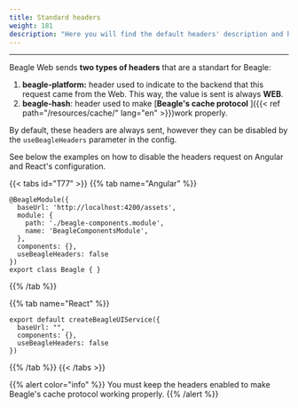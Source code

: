 ```yaml
---
title: Standard headers
weight: 181
description: "Here you will find the default headers' description and how to disable them"
---
```


---

Beagle Web sends **two types of headers** that are a standart for Beagle:

1. **beagle-platform:** header used to indicate to the backend that this request came from the Web. This way, the value is sent is always **WEB**.
2. **beagle-hash**: header used to make [**Beagle's cache protocol** ]({{< ref path="/resources/cache/" lang="en" >}})work properly.

By default, these headers are always sent, however they can be disabled by the `useBeagleHeaders` parameter in the config.

See below the examples on how to disable the headers request on Angular and React's configuration.

{{< tabs id="T77" >}}
{{% tab name="Angular" %}}
```text
@BeagleModule({
  baseUrl: 'http://localhost:4200/assets',
  module: {
    path: './beagle-components.module',
    name: 'BeagleComponentsModule',
  },
  components: {},
  useBeagleHeaders: false
})
export class Beagle { }
```
{{% /tab %}}

{{% tab name="React" %}}
```text
export default createBeagleUIService({
  baseUrl: "",
  components: {},
  useBeagleHeaders: false
})
```
{{% /tab %}}
{{< /tabs >}}

{{% alert color="info" %}}
You must keep the headers enabled to make Beagle's cache protocol working properly. 
{{% /alert %}}
